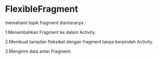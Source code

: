 # FlexibleFragment

memahami topik fragment diantaranya :

1.Menambahkan Fragment ke dalam Activity.

2.Membuat tampilan fleksibel dengan fragment tanpa berpindah Activity.

3.Mengirim data antar Fragment.
